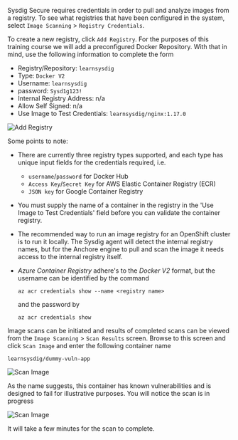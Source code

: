 Sysdig Secure requires credentials in order to pull and analyze images from a registry. To see what registries that have been configured in the system, select `Image Scanning` > `Registry Credentials`.

To create a new registry, click `Add Registry`. For the purposes of this training course we will add a preconfigured Docker Repository.  With that in mind, use the following information to complete the form

- Registry/Repository: `learnsysdig`
- Type: `Docker V2`
- Username: `learnsysdig`
- password: `Sysd1g123!`
- Internal Registry Address: n/a
- Allow Self Signed: n/a
- Use Image to Test Credentials: `learnsysdig/nginx:1.17.0`

![Add Registry](secure-image-scanning-policies-and-assignments/assets/addregistry01.png)

Some points to note:
  - There are currently three registry types supported, and each type has unique input fields for the credentials required, i.e.
    - `username`/`password` for Docker Hub
    - `Access Key`/`Secret Key` for AWS Elastic Container Registry (ECR)
    - `JSON key` for Google Container Registry
  - You must supply the name of a container in the registry in the 'Use Image to Test Credentials' field before you can validate the container registry.
  - The recommended way to run an image registry for an OpenShift cluster is to run it locally. The Sysdig agent will detect the internal registry names, but for the Anchore engine to pull and scan the image it needs access to the internal registry itself.
  - *Azure Container Registry* adhere's to the *Docker V2* format, but the username can be identified by the command

    ```
    az acr credentials show --name <registry name>
    ```
    and the password by

    ```
    az acr credentials show
    ```

Image scans can be initiated and results of completed scans can be viewed from the `Image Scanning` > `Scan Results` screen. Browse to this screen and click `Scan Image` and enter the following container name

```
learnsysdig/dummy-vuln-app
```

![Scan Image](secure-image-scanning-policies-and-assignments/assets/scanning06.png)

As the name suggests, this container has known vulnerabilities and is designed to fail for illustrative purposes. You will notice the scan is in progress

![Scan Image](secure-image-scanning-policies-and-assignments/assets/scanning07.png)

It will take a few minutes for the scan to complete.  
